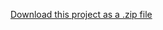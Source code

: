 <a class="zip_download_link" href="https://github.com/Sami-ul/Drag/releases/tag/v1.00.03">Download this project as a .zip file</a>
